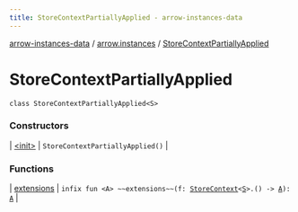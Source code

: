 ```yaml
---
title: StoreContextPartiallyApplied - arrow-instances-data
---
```


[arrow-instances-data](../../index.html) / [arrow.instances](../index.html) / [StoreContextPartiallyApplied](./index.html)

# StoreContextPartiallyApplied

`class StoreContextPartiallyApplied<S>`

### Constructors

| [&lt;init&gt;](-init-.html) | `StoreContextPartiallyApplied()` |

### Functions

| [extensions](extensions.html) | `infix fun <A> ~~extensions~~(f: `[`StoreContext`](../-store-context/index.html)`<`[`S`](index.html#S)`>.() -> `[`A`](extensions.html#A)`): `[`A`](extensions.html#A) |

